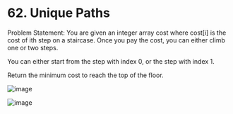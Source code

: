 # 62. Unique Paths

Problem Statement: You are given an integer array cost where cost[i] is the cost of ith step on a staircase. Once you pay the cost, you can either climb one or two steps.

You can either start from the step with index 0, or the step with index 1.

Return the minimum cost to reach the top of the floor.

![image](https://github.com/aryanv175/leetcode/assets/91381804/e821a58a-9e6d-473f-af25-d909c8c78fd8)

![image](https://github.com/aryanv175/leetcode/assets/91381804/90a98248-079c-499a-838d-1560c2b9efdd)
